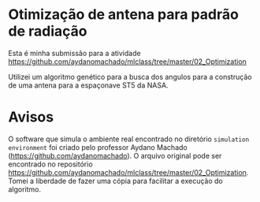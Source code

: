 # Otimização de antena para padrão de radiação

Esta é minha submissão para a atividade https://github.com/aydanomachado/mlclass/tree/master/02_Optimization

Utilizei um algoritmo genético para a busca dos angulos para a construção de uma antena para a espaçonave ST5 da NASA.

# Avisos
O software que simula o ambiente real encontrado no diretório ``simulation environment`` foi criado pelo professor Aydano Machado (https://github.com/aydanomachado). O arquivo original pode ser encontrado no repositório https://github.com/aydanomachado/mlclass/tree/master/02_Optimization. Tomei a liberdade de fazer uma cópia para facilitar a execução do algoritmo.